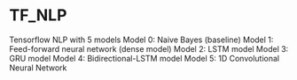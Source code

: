 # TF_NLP
Tensorflow NLP with 5 models
Model 0: Naive Bayes (baseline)
Model 1: Feed-forward neural network (dense model)
Model 2: LSTM model
Model 3: GRU model
Model 4: Bidirectional-LSTM model
Model 5: 1D Convolutional Neural Network

